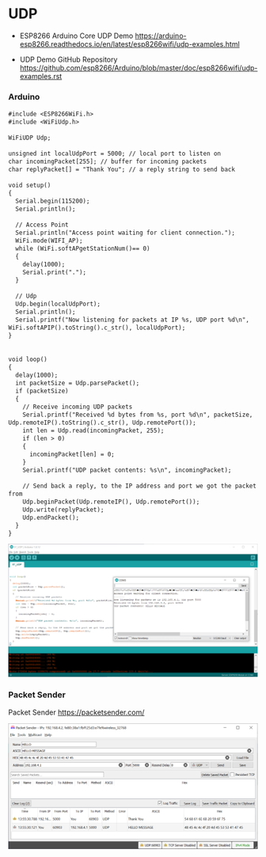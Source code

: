 # UDP
- ESP8266 Arduino Core UDP Demo
https://arduino-esp8266.readthedocs.io/en/latest/esp8266wifi/udp-examples.html

- UDP Demo GitHub Repository
https://github.com/esp8266/Arduino/blob/master/doc/esp8266wifi/udp-examples.rst

### Arduino
```
#include <ESP8266WiFi.h>
#include <WiFiUdp.h>

WiFiUDP Udp;

unsigned int localUdpPort = 5000; // local port to listen on
char incomingPacket[255]; // buffer for incoming packets
char replyPacket[] = "Thank You"; // a reply string to send back

void setup()
{
  Serial.begin(115200);
  Serial.println();

  // Access Point
  Serial.println("Access point waiting for client connection.");
  WiFi.mode(WIFI_AP);
  while (WiFi.softAPgetStationNum()== 0)
  {
    delay(1000);
    Serial.print(".");
  }
  
  // Udp
  Udp.begin(localUdpPort);
  Serial.println();
  Serial.printf("Now listening for packets at IP %s, UDP port %d\n", WiFi.softAPIP().toString().c_str(), localUdpPort);
}


void loop()
{
  delay(1000);
  int packetSize = Udp.parsePacket();
  if (packetSize)
  {
    // Receive incoming UDP packets
    Serial.printf("Received %d bytes from %s, port %d\n", packetSize, Udp.remoteIP().toString().c_str(), Udp.remotePort());
    int len = Udp.read(incomingPacket, 255);
    if (len > 0)
    {
      incomingPacket[len] = 0;
    }
    Serial.printf("UDP packet contents: %s\n", incomingPacket);

    // Send back a reply, to the IP address and port we got the packet from
    Udp.beginPacket(Udp.remoteIP(), Udp.remotePort());
    Udp.write(replyPacket);
    Udp.endPacket();
  }
}
```
![Arduino.png](Arduino.png)

### Packet Sender
Packet Sender
https://packetsender.com/

![PacketSender.png](PacketSender.png)